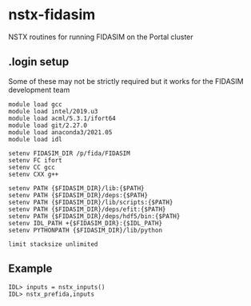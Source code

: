 # nstx-fidasim
NSTX routines for running FIDASIM on the Portal cluster

## .login setup
Some of these may not be strictly required but it works for the FIDASIM development team
```
module load gcc
module load intel/2019.u3
module load acml/5.3.1/ifort64
module load git/2.27.0
module load anaconda3/2021.05
module load idl

setenv FIDASIM_DIR /p/fida/FIDASIM
setenv FC ifort
setenv CC gcc 
setenv CXX g++

setenv PATH {$FIDASIM_DIR}/lib:{$PATH}
setenv PATH {$FIDASIM_DIR}/deps:{$PATH}
setenv PATH {$FIDASIM_DIR}/lib/scripts:{$PATH}
setenv PATH {$FIDASIM_DIR}/deps/efit:{$PATH}
setenv PATH {$FIDASIM_DIR}/deps/hdf5/bin:{$PATH}
setenv IDL_PATH +{$FIDASIM_DIR}:{$IDL_PATH}
setenv PYTHONPATH {$FIDASIM_DIR}/lib/python

limit stacksize unlimited
```

## Example
```
IDL> inputs = nstx_inputs()
IDL> nstx_prefida,inputs
```
